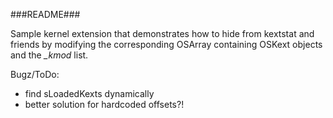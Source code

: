 ###README###

Sample kernel extension that demonstrates how to hide from kextstat and friends
by modifying the corresponding OSArray containing OSKext objects and the *\_kmod*
list.

Bugz/ToDo:

* find sLoadedKexts dynamically
* better solution for hardcoded offsets?!

